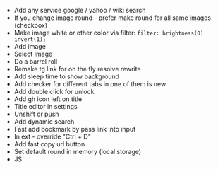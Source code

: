 - Add any service google / yahoo / wiki search
- If you change image round - prefer make round for all same images (checkbox)
- Make image white or other color via filter: `filter: brightness(0) invert(1);`
- Add image
- Select Image
- Do a barrel roll
- Remake tg link for on the fly resolve rewrite
- Add sleep time to show background
- Add checker for different tabs in one of them is new
- Add double click for unlock
- Add gh icon left on title
- Title editor in settings
- Unshift or push
- Add dynamic search
- Fast add bookmark by pass link into input
- In ext - override "Ctrl + D"
- Add fast copy url button
- Set default round in memory (local storage)
- JS <script> for add widget or functionality into foreign site
- Middle mouse open in new tab
- Settings for middle mouse
- Open pages for other connected users for some time in minutes
- YouTube search to bottom
- Water drink widget
- Always set IMG for link mask
- Fix first open lock bug
- Add lock img if menu hidden
- Change link tg preview
- Change favicon. Check it via google url
- Fix auto-click after unlock screen
- Add multi language support
- Add youtube music loader for many peoples in party
- Don't remove fields if editor modal close
- Allow many editor modals
- Fix "add new bookmark title" if edit
- Add fast edit bookmark text as in trello
- Check diff when you import, not overwrite
- Overwrite Ctrl + S for add notification for save backup
- Change v.x.x.x to GH repo only in prod build
- Add auto deploy script
- Parser for steal bookmarks from other services
- Add changelog autogen readme from x.x.x. Commit messages
- Add / replace std image to images after document ready (because google dark api cool but can be slowly)

+ Add settings for all
+ Turn on / off youtube
+ Change or add search to google or ya or etc.
- Add folders
- Add sort by filter
- Customize background
- Add dark mode
- Add sync settings
- Add api ajax requests extension, e.g. with local servers or devices
- Some themes with customization
- Google drive sync for backup
- GoogleDrive or DropBox extension for open, group and sort files

